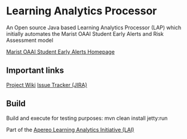 Learning Analytics Processor
============================
An Open source Java based Learning Analytics Processor (LAP) which initially automates the Marist OAAI Student Early Alerts and Risk Assessment model

[Marist OAAI Student Early Alerts Homepage](https://confluence.sakaiproject.org/x/8aWCB)

Important links
---------------

[Project Wiki](https://confluence.sakaiproject.org/display/LAI/Apereo+Learning+Analytics+Processor)
[Issue Tracker (JIRA)](https://jira.sakaiproject.org/browse/LAI)

Build
-----
Build and execute for testing purposes:
mvn clean install jetty:run

Part of the [Apereo Learning Analytics Initiative (LAI)](https://confluence.sakaiproject.org/display/LAI)
